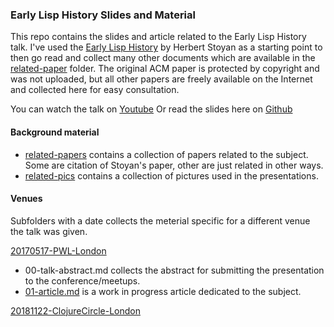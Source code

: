 ### Early Lisp History Slides and Material

This repo contains the slides and article related to the Early Lisp History talk. I've used the [Early Lisp History](http://dl.acm.org/citation.cfm?id=802047) by Herbert Stoyan as a starting point to then go read and collect many other documents which are available in the [related-paper](https://github.com/reborg/lisp-history-talk/blob/master/related-papers) folder. The original ACM paper is protected by copyright and was not uploaded, but all other papers are freely available on the Internet and collected here for easy consultation.

You can watch the talk on [Youtube](https://youtu.be/CbizxpUpT2E?t=4150)
Or read the slides here on [Github](https://github.com/reborg/lisp-history-talk/blob/master/20181122-ClojureCircle/a-tale-of-lisp.pdf)

#### Background material

* [related-papers](https://github.com/reborg/lisp-history-talk/blob/master/related-papers) contains a collection of papers related to the subject. Some are citation of Stoyan's paper, other are just related in other ways.
* [related-pics](https://github.com/reborg/lisp-history-talk/blob/master/related-pics) contains a collection of pictures used in the presentations.

#### Venues

Subfolders with a date collects the meterial specific for a different venue the talk was given.

[20170517-PWL-London](https://www.meetup.com/Papers-We-Love-London/events/239664173/)

* 00-talk-abstract.md collects the abstract for submitting the presentation to the conference/meetups.
* [01-article.md](https://github.com/reborg/lisp-history-talk/blob/master/20170517-PWL-London/01-article.md) is a work in progress article dedicated to the subject.

[20181122-ClojureCircle-London](https://www.meetup.com/London-Clojurians/events/255854875/)


